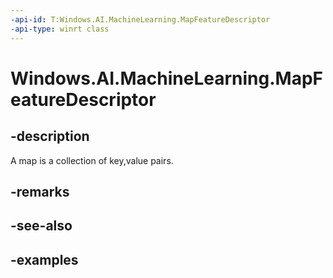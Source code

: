 ```yaml
---
-api-id: T:Windows.AI.MachineLearning.MapFeatureDescriptor
-api-type: winrt class
---
```


<!-- Class syntax.
public class MapFeatureDescriptor : ILearningModelFeatureDescriptor
-->

# Windows.AI.MachineLearning.MapFeatureDescriptor

## -description
A map is a collection of key,value pairs.
## -remarks

## -see-also

## -examples
